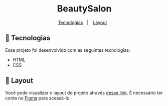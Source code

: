 <h1 align="center">
  BeautySalon 
</h1>

<p align="center">
  <a href="#-tecnologias">Tecnologias</a>&nbsp;&nbsp;&nbsp;|&nbsp;&nbsp;&nbsp;
  <a href="#-layout">Layout</a>&nbsp;&nbsp;&nbsp;
</p>


## 🚀 Tecnologias

Esse projeto foi desenvolvido com as seguintes tecnologias:

- HTML
- CSS

## 🔖 Layout

Você pode visualizar o layout do projeto através [desse link](<https://www.figma.com/community/file/1009807319507822993>). É necessário ter conta no [Figma](https://figma.com) para acessá-lo.